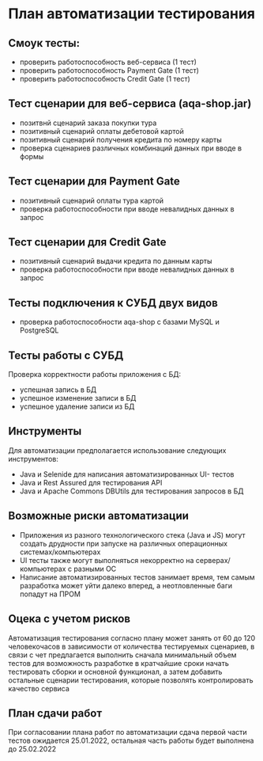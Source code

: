 # План автоматизации тестирования

## Смоук тесты:
 * проверить работоспособность веб-сервиса (1 тест)
 * проверить работоспособность Payment Gate (1 тест)
 * проверить работоспособность Credit Gate (1 тест)
    
 ## Тест сценарии для веб-сервиса (aqa-shop.jar)
 * позитвнй сценарий заказа покупки тура
 * позитивный сценарий оплаты дебетовой картой
 * позитивный сценарий получения кредита по номеру карты
 * проверка сценариев различных комбинаций данных при вводе в формы
 
 ## Тест сценарии для Payment Gate
 * позитивный сценарий оплаты тура картой
 * проверка работоспособности при вводе невалидных данных в запрос
 
 ## Тест сценарии для Credit Gate
 * позитивный сценарий выдачи кредита по данным карты
 * проверка работоспособности при вводе невалидных данных в запрос
 
 ## Тесты подключения к СУБД двух видов
 * проверка работоспособности aqa-shop с базами MySQL и PostgreSQL
 
 ## Тесты работы с СУБД
 Проверка корректности работы приложения с БД:
 * успешная запись в БД
 * успешное изменение записи в БД
 * успешное удаление записи из БД
 
 ## Инструменты
 Для автоматизации предполагается использование следующих инструментов:
 * Java и Selenide для написания автоматизированных UI- тестов
 * Java и Rest Assured для тестирования API
 * Java и Apache Commons DBUtils для тестирования запросов в БД
 
 ## Возможные риски автоматизации
 * Приложения из разного технологического стека (Java и JS) могут создать друдности при запуске на различных операционных системах/компьютерах
 * UI тесты также могут выполняться некорректно на серверах/компьютерах с разными ОС
 * Написание автоматизированных тестов занимает время, тем самым разработка может уйти далеко вперед, а неотловленные баги попадут на ПРОМ
 
 ## Оцека с учетом рисков
 Автоматизация тестирования согласно плану может занять от 60 до 120 человекочасов в зависимости от количества тестируемых сценариев, в связи с чет предлагается выполнить сначала минимальный объем тестов для возможность разработке в кратчайшие сроки начать тестировать сборки и основной функционал, а затем добавить остальные сценарии тестирования, которые позволять контролировать качество сервиса 
 
 ## План сдачи работ 
 При согласовании плана работ по автоматизации сдача первой части тестов ожидается 25.01.2022, остальная часть работы будет выполнена до 25.02.2022
